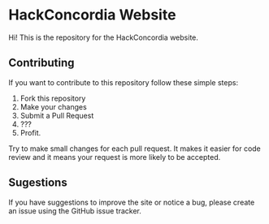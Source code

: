 
# HackConcordia Website

Hi! This is the repository for the HackConcordia website.

## Contributing

If you want to contribute to this repository follow these simple steps:

1. Fork this repository
2. Make your changes
3. Submit a Pull Request
4. ???
5. Profit.

Try to make small changes for each pull request. It makes it easier for code review and it means your request is more likely to be accepted.

## Sugestions

If you have suggestions to improve the site or notice a bug, please create an issue using the GitHub issue tracker.
